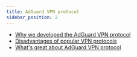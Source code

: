 ```yaml
---
title: AdGuard VPN protocol
sidebar_position: 2
---
```


*   [Why we developed the AdGuard VPN protocol](#reasons) 
*   [Disadvantages of popular VPN protocols](#vpn-drawbacks)
*   [What's great about AdGuard VPN protocol](#adguard-vpn-protocol)